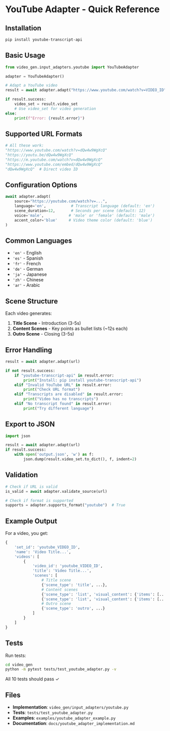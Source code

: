 # YouTube Adapter - Quick Reference

## Installation

```bash
pip install youtube-transcript-api
```

## Basic Usage

```python
from video_gen.input_adapters.youtube import YouTubeAdapter

adapter = YouTubeAdapter()

# Adapt a YouTube video
result = await adapter.adapt("https://www.youtube.com/watch?v=VIDEO_ID")

if result.success:
    video_set = result.video_set
    # Use video_set for video generation
else:
    print(f"Error: {result.error}")
```

## Supported URL Formats

```python
# All these work:
"https://www.youtube.com/watch?v=dQw4w9WgXcQ"
"https://youtu.be/dQw4w9WgXcQ"
"https://m.youtube.com/watch?v=dQw4w9WgXcQ"
"https://www.youtube.com/embed/dQw4w9WgXcQ"
"dQw4w9WgXcQ"  # Direct video ID
```

## Configuration Options

```python
await adapter.adapt(
    source="https://youtube.com/watch?v=...",
    language='en',           # Transcript language (default: 'en')
    scene_duration=12,       # Seconds per scene (default: 12)
    voice='male',           # 'male' or 'female' (default: 'male')
    accent_color='blue'     # Video theme color (default: 'blue')
)
```

## Common Languages

- `'en'` - English
- `'es'` - Spanish
- `'fr'` - French
- `'de'` - German
- `'ja'` - Japanese
- `'zh'` - Chinese
- `'ar'` - Arabic

## Scene Structure

Each video generates:
1. **Title Scene** - Introduction (3-5s)
2. **Content Scenes** - Key points as bullet lists (~12s each)
3. **Outro Scene** - Closing (3-5s)

## Error Handling

```python
result = await adapter.adapt(url)

if not result.success:
    if "youtube-transcript-api" in result.error:
        print("Install: pip install youtube-transcript-api")
    elif "Invalid YouTube URL" in result.error:
        print("Check URL format")
    elif "Transcripts are disabled" in result.error:
        print("Video has no transcripts")
    elif "No transcript found" in result.error:
        print("Try different language")
```

## Export to JSON

```python
import json

result = await adapter.adapt(url)
if result.success:
    with open('output.json', 'w') as f:
        json.dump(result.video_set.to_dict(), f, indent=2)
```

## Validation

```python
# Check if URL is valid
is_valid = await adapter.validate_source(url)

# Check if format is supported
supports = adapter.supports_format("youtube")  # True
```

## Example Output

For a video, you get:
```python
{
    'set_id': 'youtube_VIDEO_ID',
    'name': 'Video Title...',
    'videos': [
        {
            'video_id': 'youtube_VIDEO_ID',
            'title': 'Video Title...',
            'scenes': [
                # Title scene
                {'scene_type': 'title', ...},
                # Content scenes
                {'scene_type': 'list', 'visual_content': {'items': [...]}, ...},
                {'scene_type': 'list', 'visual_content': {'items': [...]}, ...},
                # Outro scene
                {'scene_type': 'outro', ...}
            ]
        }
    ]
}
```

## Tests

Run tests:
```bash
cd video_gen
python -m pytest tests/test_youtube_adapter.py -v
```

All 10 tests should pass ✓

## Files

- **Implementation**: `video_gen/input_adapters/youtube.py`
- **Tests**: `tests/test_youtube_adapter.py`
- **Examples**: `examples/youtube_adapter_example.py`
- **Documentation**: `docs/youtube_adapter_implementation.md`
